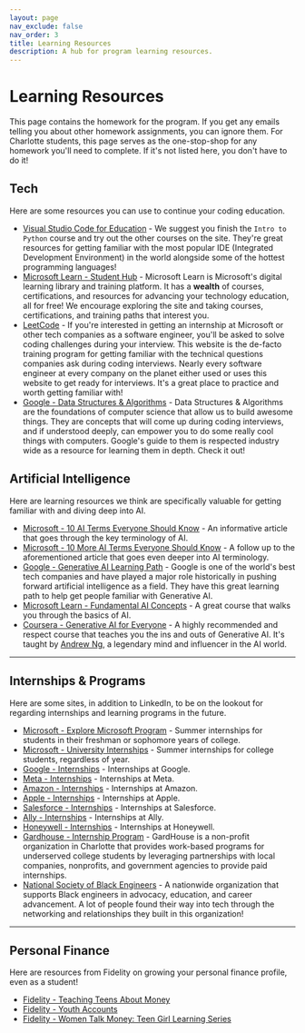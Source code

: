 ```yaml
---
layout: page
nav_exclude: false
nav_order: 3
title: Learning Resources
description: A hub for program learning resources.
---
```


# Learning Resources

This page contains the homework for the program. If you get any emails telling you about other homework assignments, you can ignore them. For Charlotte students, this page serves as the one-stop-shop for any homework you'll need to complete. If it's not listed here, you don't have to do it!

## Tech

Here are some resources you can use to continue your coding education.

* [Visual Studio Code for Education](https://vscodeedu.com/courses/) - We suggest you finish the `Intro to Python` course and try out the other courses on the site. They're great resources for getting familiar with the most popular IDE (Integrated Development Environment) in the world alongside some of the hottest programming languages!
* [Microsoft Learn - Student Hub](https://learn.microsoft.com/en-us/training/student-hub/) - Microsoft Learn is Microsoft's digital learning library and training platform. It has a **wealth** of courses, certifications, and resources for advancing your technology education, all for free! We encourage exploring the site and taking courses, certifications, and training paths that interest you.
* [LeetCode](https://leetcode.com/) - If you're interested in getting an internship at Microsoft or other tech companies as a software engineer, you'll be asked to solve coding challenges during your interview. This website is the de-facto training program for getting familiar with the technical questions companies ask during coding interviews. Nearly every software engineer at every company on the planet either used or uses this website to get ready for interviews. It's a great place to practice and worth getting familiar with!
* [Google - Data Structures & Algorithms](https://techdevguide.withgoogle.com/paths/data-structures-and-algorithms/) - Data Structures & Algorithms are the foundations of computer science that allow us to build awesome things. They are concepts that will come up during coding interviews, and if understood deeply, can empower you to do some really cool things with computers. Google's guide to them is respected industry wide as a resource for learning them in depth. Check it out!

## Artificial Intelligence

Here are learning resources we think are specifically valuable for getting familiar with and diving deep into AI.

* [Microsoft - 10 AI Terms Everyone Should Know](https://news.microsoft.com/10-ai-terms/) - An informative article that goes through the key terminology of AI.
* [Microsoft - 10 More AI Terms Everyone Should Know](https://news.microsoft.com/source/features/ai/10-more-ai-terms-everyone-should-know/) - A follow up to the aforementioned article that goes even deeper into AI terminology.
* [Google - Generative AI Learning Path](https://www.cloudskillsboost.google/paths/118) - Google is one of the world's best tech companies and have played a major role historically in pushing forward artificial intelligence as a field. They have this great learning path to help get people familiar with Generative AI.
* [Microsoft Learn - Fundamental AI Concepts](https://learn.microsoft.com/en-us/training/modules/get-started-ai-fundamentals/) - A great course that walks you through the basics of AI.
* [Coursera - Generative AI for Everyone](https://www.coursera.org/learn/generative-ai-for-everyone) - A highly recommended and respect course that teaches you the ins and outs of Generative AI. It's taught by [Andrew Ng](https://en.wikipedia.org/wiki/Andrew_Ng), a legendary mind and influencer in the AI world.

---

## Internships & Programs

Here are some sites, in addition to LinkedIn, to be on the lookout for regarding internships and learning programs in the future.

* [Microsoft - Explore Microsoft Program](https://careers.microsoft.com/v2/global/en/exploremicrosoft) - Summer internships for students in their freshman or sophomore years of college.
* [Microsoft - University Internships](https://careers.microsoft.com/v2/global/en/universityinternship) - Summer internships for college students, regardless of year.
* [Google - Internships](https://buildyourfuture.withgoogle.com/internships) - Internships at Google.
* [Meta - Internships](https://www.metacareers.com/careerprograms/students/) - Internships at Meta.
* [Amazon - Internships](https://www.amazon.jobs/content/en/career-programs/university/internships-for-students) - Internships at Amazon.
* [Apple - Internships](https://www.apple.com/careers/us/students.html) - Internships at Apple.
* [Salesforce - Internships](https://careers.salesforce.com/en/future-pathways/internships/) - Internships at Salesforce.
* [Ally - Internships](https://www.ally.com/about/careers/students/) - Internships at Ally.
* [Honeywell - Internships](https://careers.honeywell.com/us/en/students-graduates) - Internships at Honeywell.
* [Gardhouse - Internship Program](https://www.gardhouse.org/job-board) - GardHouse is a non-profit organization in Charlotte that provides work-based programs for underserved college students by leveraging partnerships with local companies, nonprofits, and government agencies to provide paid internships.
* [National Society of Black Engineers](https://nsbe.org/) - A nationwide organization that supports Black engineers in advocacy, education, and career advancement. A lot of people found their way into tech through the networking and relationships they built in this organization!

---

## Personal Finance

Here are resources from Fidelity on growing your personal finance profile, even as a student!

* [Fidelity - Teaching Teens About Money](https://www.fidelity.com/learning-center/personal-finance/teaching-teens-about-money)
* [Fidelity - Youth Accounts](https://www.fidelity.com/go/youth-account/overview)
* [Fidelity - Women Talk Money: Teen Girl Learning Series](https://fidelityevents.com/teen-girl-learning-series?utm_campaign=TeenLC)
